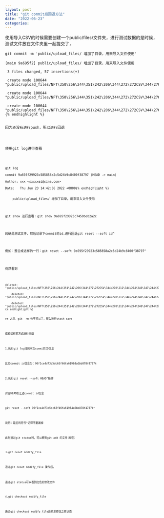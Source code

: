 ```yaml
---
layout: post
title: "git commit后回退方法"
date: "2022-06-23"
categories: 
---
```

<p>使用导入CSV的时候需要创建一个public/files/文件夹，进行测试数据的是时候，测试文件放在文件夹里一起提交了，</p>

<pre>
<code>git commit -m &#39;public/upload_files/ 增加了目录，用来导入文件使用&#39;

[main 9a695f2] public/upload_files/ 增加了目录，用来导入文件使用

&nbsp;3 files changed, 57 insertions(+)

&nbsp;create mode 100644 &quot;public/upload_files/NFT\350\256\244\351\242\206\344\272\272CSV\344\270\212\344\274\240\347\244\272\344\276\213.csv1655966027&quot;

&nbsp;create mode 100644 &quot;public/upload_files/NFT\350\256\244\351\242\206\344\272\272CSV\344\270\212\344\274\240\347\244\272\344\276\213.csv1655966139&quot;

&nbsp;create mode 100644 &quot;public/upload_files/NFT\350\256\244\351\242\206\344\272\272CSV\344\270\212\344\274\240\347\244\272\344\276\213.csv1655966222&quot;{% endhighlight %}

<p>因为还没有进行push，所以进行回退</p>

<p>使用git log进行查看</p>

<pre>
<code>git log

commit 9a695f29923c585858a2c5d24b9c8400f38797 (HEAD -&gt; main)

Author: xxx &lt;sxxxxei@sina.com&gt;

Date:&nbsp;&nbsp; Thu Jun 23 14:42:56 2022 +0800{% endhighlight %}

<p>&nbsp;&nbsp;&nbsp; public/upload_files/ 增加了目录，用来导入文件使用</p>

<p>git show 进行查看：git show 9a695f29923c7450beb2a2c</p>

<p>的确是测试文件，然后记录下commit的id,进行回退git reset --soft id^</p>

<p>例如：整合成这样的一行：git reset --soft 9a695f29923c585858a2c5d24b9c8400f38797^</p>

<p>仍然看到</p>

<pre>
<code>deleted:&nbsp;&nbsp;&nbsp; &quot;public/upload_files/NFT\350\256\244\351\242\206\344\272\272CSV\344\270\212\344\274\240\347\244\272\344\276\213.csv1655966027&quot;

&nbsp;&nbsp; &nbsp;deleted:&nbsp;&nbsp;&nbsp; &quot;public/upload_files/NFT\350\256\244\351\242\206\344\272\272CSV\344\270\212\344\274\240\347\244\272\344\276\213.csv1655966139&quot;

&nbsp;&nbsp; &nbsp;deleted:&nbsp;&nbsp;&nbsp; &quot;public/upload_files/NFT\350\256\244\351\242\206\344\272\272CSV\344\270\212\344\274\240\347\244\272\344\276\213.csv1655966222&quot;{% endhighlight %}

<p>rm 之后，git&nbsp; rm 也不可以了，那么进行stash save</p>

<p>或者这样的方式进行回退</p>

<p>1.执行git log找到本次commi的ID信息</p>

<p>比如commit id信息为：90f1ce4d73c5dc63f46fa61984a6bb878f47374</p>

<p>2.执行git reset --soft HEAD^操作</p>

<p>对应HEAD即上述commit id信息</p>

<p>git reset --soft 90f1ce4d73c5dc63f46fa61984a6bb878f47374^</p>

<p>说明：最后的符号^记得不要漏掉</p>

<p>此时通过git status时，可以看到git add 的文件(绿色）</p>

<p>3.git reset modify_file</p>

<p>通过git reset modify_file 操作后，</p>

<p>通过git status可以看到红色的修改文件</p>

<p>4.git checkout modify_file</p>

<p>通过git checkout modify_file还原至修改之前状态<br />
&nbsp;</p>

